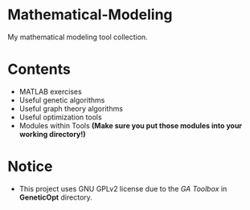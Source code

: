 # Mathematical-Modeling
My mathematical modeling tool collection.

# Contents
  * MATLAB exercises
  * Useful genetic algorithms
  * Useful graph theory algorithms
  * Useful optimization tools
  * Modules within Tools **(Make sure you put those modules into your working directory!)**

# Notice
  * This project uses GNU GPLv2 license due to the *GA Toolbox* in **GeneticOpt** directory.
